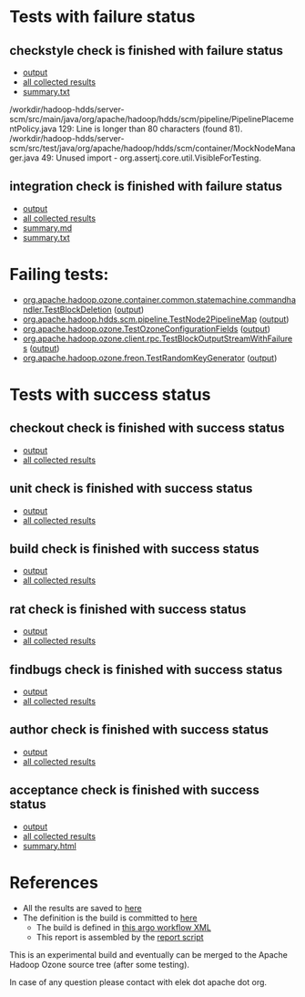 # Tests with failure status

## checkstyle check is finished with failure status

   * [output](https://raw.githubusercontent.com/elek/ozone-ci/master/pr/pr-hdds-1569-5ldcr/checkstyle/output.log)
   * [all collected results](https://github.com/elek/ozone-ci/tree/master/pr/pr-hdds-1569-5ldcr/checkstyle)
   * [summary.txt](https://github.com/elek/ozone-ci/tree/master/pr/pr-hdds-1569-5ldcr/checkstyle/summary.txt)

/workdir/hadoop-hdds/server-scm/src/main/java/org/apache/hadoop/hdds/scm/pipeline/PipelinePlacementPolicy.java
 129: Line is longer than 80 characters (found 81).
/workdir/hadoop-hdds/server-scm/src/test/java/org/apache/hadoop/hdds/scm/container/MockNodeManager.java
 49: Unused import - org.assertj.core.util.VisibleForTesting.

## integration check is finished with failure status

   * [output](https://raw.githubusercontent.com/elek/ozone-ci/master/pr/pr-hdds-1569-5ldcr/integration/output.log)
   * [all collected results](https://github.com/elek/ozone-ci/tree/master/pr/pr-hdds-1569-5ldcr/integration)
   * [summary.md](https://github.com/elek/ozone-ci/tree/master/pr/pr-hdds-1569-5ldcr/integration/summary.md)
   * [summary.txt](https://github.com/elek/ozone-ci/tree/master/pr/pr-hdds-1569-5ldcr/integration/summary.txt)

# Failing tests: 

 * [org.apache.hadoop.ozone.container.common.statemachine.commandhandler.TestBlockDeletion](hadoop-ozone/integration-test/org.apache.hadoop.ozone.container.common.statemachine.commandhandler.TestBlockDeletion.txt) ([output](hadoop-ozone/integration-test/org.apache.hadoop.ozone.container.common.statemachine.commandhandler.TestBlockDeletion-output.txt/))
 * [org.apache.hadoop.hdds.scm.pipeline.TestNode2PipelineMap](hadoop-ozone/integration-test/org.apache.hadoop.hdds.scm.pipeline.TestNode2PipelineMap.txt) ([output](hadoop-ozone/integration-test/org.apache.hadoop.hdds.scm.pipeline.TestNode2PipelineMap-output.txt/))
 * [org.apache.hadoop.ozone.TestOzoneConfigurationFields](hadoop-ozone/integration-test/org.apache.hadoop.ozone.TestOzoneConfigurationFields.txt) ([output](hadoop-ozone/integration-test/org.apache.hadoop.ozone.TestOzoneConfigurationFields-output.txt/))
 * [org.apache.hadoop.ozone.client.rpc.TestBlockOutputStreamWithFailures](hadoop-ozone/integration-test/org.apache.hadoop.ozone.client.rpc.TestBlockOutputStreamWithFailures.txt) ([output](hadoop-ozone/integration-test/org.apache.hadoop.ozone.client.rpc.TestBlockOutputStreamWithFailures-output.txt/))
 * [org.apache.hadoop.ozone.freon.TestRandomKeyGenerator](hadoop-ozone/tools/org.apache.hadoop.ozone.freon.TestRandomKeyGenerator.txt) ([output](hadoop-ozone/tools/org.apache.hadoop.ozone.freon.TestRandomKeyGenerator-output.txt/))


# Tests with success status

## checkout check is finished with success status

   * [output](https://raw.githubusercontent.com/elek/ozone-ci/master/pr/pr-hdds-1569-5ldcr/checkout/output.log)
   * [all collected results](https://github.com/elek/ozone-ci/tree/master/pr/pr-hdds-1569-5ldcr/checkout)


## unit check is finished with success status

   * [output](https://raw.githubusercontent.com/elek/ozone-ci/master/pr/pr-hdds-1569-5ldcr/unit/output.log)
   * [all collected results](https://github.com/elek/ozone-ci/tree/master/pr/pr-hdds-1569-5ldcr/unit)


## build check is finished with success status

   * [output](https://raw.githubusercontent.com/elek/ozone-ci/master/pr/pr-hdds-1569-5ldcr/build/output.log)
   * [all collected results](https://github.com/elek/ozone-ci/tree/master/pr/pr-hdds-1569-5ldcr/build)


## rat check is finished with success status

   * [output](https://raw.githubusercontent.com/elek/ozone-ci/master/pr/pr-hdds-1569-5ldcr/rat/output.log)
   * [all collected results](https://github.com/elek/ozone-ci/tree/master/pr/pr-hdds-1569-5ldcr/rat)


## findbugs check is finished with success status

   * [output](https://raw.githubusercontent.com/elek/ozone-ci/master/pr/pr-hdds-1569-5ldcr/findbugs/output.log)
   * [all collected results](https://github.com/elek/ozone-ci/tree/master/pr/pr-hdds-1569-5ldcr/findbugs)


## author check is finished with success status

   * [output](https://raw.githubusercontent.com/elek/ozone-ci/master/pr/pr-hdds-1569-5ldcr/author/output.log)
   * [all collected results](https://github.com/elek/ozone-ci/tree/master/pr/pr-hdds-1569-5ldcr/author)


## acceptance check is finished with success status

   * [output](https://raw.githubusercontent.com/elek/ozone-ci/master/pr/pr-hdds-1569-5ldcr/acceptance/output.log)
   * [all collected results](https://github.com/elek/ozone-ci/tree/master/pr/pr-hdds-1569-5ldcr/acceptance)
   * [summary.html](https://elek.github.io/ozone-ci/pr/pr-hdds-1569-5ldcr/acceptance/summary.html)




# References

 * All the results are saved to [here](https://github.com/elek/ozone-ci/tree/master/pr/pr-hdds-1569-5ldcr/)
 * The definition is the build is committed to [here](https://github.com/elek/argo-ozone)
    * The build is defined in [this argo workflow XML](https://github.com/elek/argo-ozone/blob/master/ozone-build.yaml)
    * This report is assembled by the [report script](https://github.com/elek/argo-ozone/blob/master/scripts/report.sh)

This is an experimental build and eventually can be merged to the Apache Hadoop Ozone source tree (after some testing).

In case of any question please contact with elek dot apache dot org.
